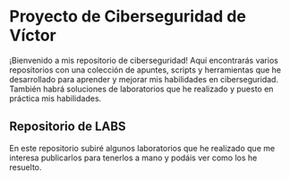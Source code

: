 # Proyecto de Ciberseguridad de Víctor

¡Bienvenido a mis repositorio de ciberseguridad! Aquí encontrarás varios repositorios con una colección de apuntes, scripts y herramientas que he desarrollado para aprender y mejorar mis habilidades en ciberseguridad. También habrá soluciones de laboratorios que he realizado y puesto en práctica mis habilidades.

## Repositorio de LABS

En este repositorio subiré algunos laboratorios que he realizado que me interesa publicarlos para tenerlos a mano y podáis ver como los he resuelto.

